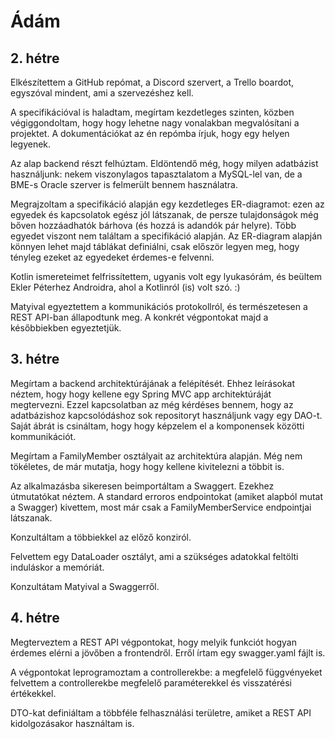 # Ádám
## 2. hétre
Elkészítettem a GitHub repómat, a Discord szervert, a Trello boardot, egyszóval mindent, ami a szervezéshez kell.

A specifikációval is haladtam, megírtam kezdetleges szinten, közben végiggondoltam, hogy hogy lehetne nagy vonalakban megvalósítani a projektet. A dokumentációkat az én repómba írjuk, hogy egy helyen legyenek.

Az alap backend részt felhúztam. Eldöntendő még, hogy milyen adatbázist használjunk: nekem viszonylagos tapasztalatom a MySQL-lel van, de a BME-s Oracle szerver is felmerült bennem használatra.

Megrajzoltam a specifikáció alapján egy kezdetleges ER-diagramot: ezen az egyedek és kapcsolatok egész jól látszanak, de persze tulajdonságok még bőven hozzáadhatók bárhova (és hozzá is adandók pár helyre). Több egyedet viszont nem találtam a specifikáció alapján. Az ER-diagram alapján könnyen lehet majd táblákat definiálni, csak először legyen meg, hogy tényleg ezeket az egyedeket érdemes-e felvenni.

Kotlin ismereteimet felfrissítettem, ugyanis volt egy lyukasórám, és beültem Ekler Péterhez Androidra, ahol a Kotlinról (is) volt szó. :)

Matyival egyeztettem a kommunikációs protokollról, és természetesen a REST API-ban állapodtunk meg. A konkrét végpontokat majd a későbbiekben egyeztetjük.

## 3. hétre
Megírtam a backend architektúrájának a felépítését. Ehhez leírásokat néztem, hogy hogy kellene egy Spring MVC app architektúráját megtervezni. Ezzel kapcsolatban az még kérdéses bennem, hogy az adatbázishoz kapcsolódáshoz sok repositoryt használjunk vagy egy DAO-t. Saját ábrát is csináltam, hogy hogy képzelem el a komponensek közötti kommunikációt.

Megírtam a FamilyMember osztályait az architektúra alapján. Még nem tökéletes, de már mutatja, hogy hogy kellene kivitelezni a többit is.

Az alkalmazásba sikeresen beimportáltam a Swaggert. Ezekhez útmutatókat néztem. A standard erroros endpointokat (amiket alapból mutat a Swagger) kivettem, most már csak a FamilyMemberService endpointjai látszanak.

Konzultáltam a többiekkel az előző konziról.

Felvettem egy DataLoader osztályt, ami a szükséges adatokkal feltölti induláskor a memóriát.

Konzultátam Matyival a Swaggerről.

## 4. hétre
Megterveztem a REST API végpontokat, hogy melyik funkciót hogyan érdemes elérni a jövőben a frontendről. Erről írtam egy swagger.yaml fájlt is.

A végpontokat leprogramoztam a controllerekbe: a megfelelő függvényeket felvettem a controllerekbe megfelelő paraméterekkel és visszatérési értékekkel.

DTO-kat definiáltam a többféle felhasználási területre, amiket a REST API kidolgozásakor használtam is.